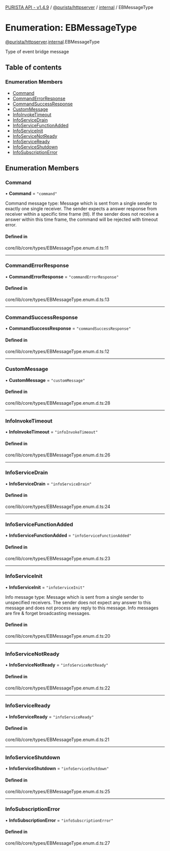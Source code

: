 [PURISTA API - v1.4.9](../README.md) / [@purista/httpserver](../modules/purista_httpserver.md) / [internal](../modules/purista_httpserver.internal.md) / EBMessageType

# Enumeration: EBMessageType

[@purista/httpserver](../modules/purista_httpserver.md).[internal](../modules/purista_httpserver.internal.md).EBMessageType

Type of event bridge message

## Table of contents

### Enumeration Members

- [Command](purista_httpserver.internal.EBMessageType.md#command)
- [CommandErrorResponse](purista_httpserver.internal.EBMessageType.md#commanderrorresponse)
- [CommandSuccessResponse](purista_httpserver.internal.EBMessageType.md#commandsuccessresponse)
- [CustomMessage](purista_httpserver.internal.EBMessageType.md#custommessage)
- [InfoInvokeTimeout](purista_httpserver.internal.EBMessageType.md#infoinvoketimeout)
- [InfoServiceDrain](purista_httpserver.internal.EBMessageType.md#infoservicedrain)
- [InfoServiceFunctionAdded](purista_httpserver.internal.EBMessageType.md#infoservicefunctionadded)
- [InfoServiceInit](purista_httpserver.internal.EBMessageType.md#infoserviceinit)
- [InfoServiceNotReady](purista_httpserver.internal.EBMessageType.md#infoservicenotready)
- [InfoServiceReady](purista_httpserver.internal.EBMessageType.md#infoserviceready)
- [InfoServiceShutdown](purista_httpserver.internal.EBMessageType.md#infoserviceshutdown)
- [InfoSubscriptionError](purista_httpserver.internal.EBMessageType.md#infosubscriptionerror)

## Enumeration Members

### Command

• **Command** = ``"command"``

Command message type:
Message which is sent from a single sender to exactly one single receiver.
The sender expects a answer response from receiver within a specific time frame (ttl).
If the sender does not receive a answer within this time frame, the command will be rejected with timeout error.

#### Defined in

core/lib/core/types/EBMessageType.enum.d.ts:11

___

### CommandErrorResponse

• **CommandErrorResponse** = ``"commandErrorResponse"``

#### Defined in

core/lib/core/types/EBMessageType.enum.d.ts:13

___

### CommandSuccessResponse

• **CommandSuccessResponse** = ``"commandSuccessResponse"``

#### Defined in

core/lib/core/types/EBMessageType.enum.d.ts:12

___

### CustomMessage

• **CustomMessage** = ``"customMessage"``

#### Defined in

core/lib/core/types/EBMessageType.enum.d.ts:28

___

### InfoInvokeTimeout

• **InfoInvokeTimeout** = ``"infoInvokeTimeout"``

#### Defined in

core/lib/core/types/EBMessageType.enum.d.ts:26

___

### InfoServiceDrain

• **InfoServiceDrain** = ``"infoServiceDrain"``

#### Defined in

core/lib/core/types/EBMessageType.enum.d.ts:24

___

### InfoServiceFunctionAdded

• **InfoServiceFunctionAdded** = ``"infoServiceFunctionAdded"``

#### Defined in

core/lib/core/types/EBMessageType.enum.d.ts:23

___

### InfoServiceInit

• **InfoServiceInit** = ``"infoServiceInit"``

Info message type:
Message which is sent from a single sender to unspecified receivers.
The sender does not expect any answer to this message and does not process any reply to this message.
Info messages are fire & forget broadcasting messages.

#### Defined in

core/lib/core/types/EBMessageType.enum.d.ts:20

___

### InfoServiceNotReady

• **InfoServiceNotReady** = ``"infoServiceNotReady"``

#### Defined in

core/lib/core/types/EBMessageType.enum.d.ts:22

___

### InfoServiceReady

• **InfoServiceReady** = ``"infoServiceReady"``

#### Defined in

core/lib/core/types/EBMessageType.enum.d.ts:21

___

### InfoServiceShutdown

• **InfoServiceShutdown** = ``"infoServiceShutdown"``

#### Defined in

core/lib/core/types/EBMessageType.enum.d.ts:25

___

### InfoSubscriptionError

• **InfoSubscriptionError** = ``"infoSubscriptionError"``

#### Defined in

core/lib/core/types/EBMessageType.enum.d.ts:27
